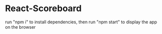 # React-Scoreboard
run "npm i" to install dependencies,
then run "npm start" to display the app on the browser
